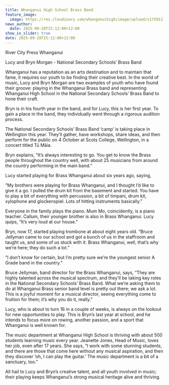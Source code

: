 ```yaml
---
title: Whanganui High School Brass Band
feature_image:
  image: https://res.cloudinary.com/whanganuihigh/image/upload/v1759111684/News/Lucy_and_Bryn.jpg
news_author:
  date: 2025-09-20T15:12:00+12:00
show_in_slider: true
date: 2025-09-20T15:12:00+12:00
---
```

River City Press Whanganui

Lucy and Bryn Morgan - National Secondary Schools’ Brass Band

Whanganui has a reputation as an arts destination and to maintain that fame, it requires our youth to be finding their creative best. In the world of music, Lucy and Bryn Morgan are two examples of youth who have found their groove: playing in the Whanganui Brass band and representing Whanganui High School in the National Secondary Schools’ Brass Band to hone their craft. 

Bryn is in his fourth year in the band, and for Lucy, this is her first year. To gain a place in the band, they individually went through a rigorous audition process.

The National Secondary Schools’ Brass Band ‘camp’ is taking place in Wellington this year. They’ll gather, have workshops, share ideas, and then perform for the public on 4 October at Scots College, Wellington, in a concert titled Tū Māia. 

Bryn explains, “It’s always interesting to go. You get to know the Brass people throughout the country well, with about 25 musicians from around the country performing in the main band.”

Lucy started playing for Brass Whanganui about six years ago, saying,

“My brothers were playing for Brass Whanganui, and I thought I’d like to give it a go. I pulled the drum kit from the basement and started. You have to play a bit of everything with percussion, a bit of timpani, drum kit, xylophone and glockenspiel. Lots of hitting instruments basically.”

Everyone in the family plays the piano. Mum Mo, coincidently, is a piano teacher. Callum, their younger brother is also in Brass Whanganui. Lucy quips, “It’s very loud at our house.”

Bryn, now 17, started playing trombone at about eight years old. “Bruce Jellyman came to our school and got a bunch of us in the staffroom and taught us, and some of us stuck with it. Brass Whanganui, well, that’s why we’re here; they do such a lot.”

“I don’t know for certain, but I’m pretty sure we’re the youngest senior A Grade band in the country.”

Bruce Jellyman, band director for the Brass Whanganui, says, “They are highly talented across the musical spectrum, and they’ll be taking key roles in the National Secondary Schools’ Brass Band. What we’re asking them to do at Whanganui Brass senior band level is pretty out there; we ask a lot. This is a joyful moment for a musical director, seeing everything come to fruition for them; it’s why you do it, really.”

Lucy, who is about to turn 16 in a couple of weeks, is always on the lookout for new opportunities to play. This is Bryn’s last year at school, and he intends to focus more on rowing, another passion, and a sport that Whanganui is well known for.

The music department at Whanganui High School is thriving with about 500 students learning music every year. Jeanette Jones, Head of Music, loves her job, even after 17 years. She says, “I work with some stunning students, and there are those that come here without any musical aspiration, and then they discover ‘oh, I can play the guitar.’ The music department is a bit of a sanctuary, too.” 

All hail to Lucy and Bryn’s creative talent, and all youth involved in music; their playing keeps Whanganui’s strong musical heritage alive and thriving.
